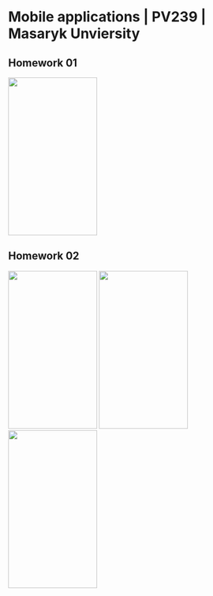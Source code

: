 # Mobile applications | PV239 | Masaryk Unviersity

## Homework 01
<img src="https://user-images.githubusercontent.com/47076392/109962502-8f674280-7ceb-11eb-9c39-44c34b362396.png" width="180" height="320" />

## Homework 02
<p>
  <img src="https://user-images.githubusercontent.com/47076392/111082084-b05b3f00-8506-11eb-828d-cd6dc55409da.png" width="180" height="320" />
  <img src="https://user-images.githubusercontent.com/47076392/111082081-ab968b00-8506-11eb-925b-f6e6ea323847.png" width="180" height="320" />
  <img src="https://user-images.githubusercontent.com/47076392/111082085-b3eec600-8506-11eb-898f-945cc73371c0.png" width="180" height="320" />
</p>

